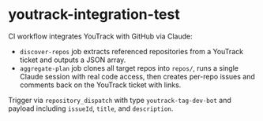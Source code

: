 # youtrack-integration-test

CI workflow integrates YouTrack with GitHub via Claude:

- `discover-repos` job extracts referenced repositories from a YouTrack ticket and outputs a JSON array.
- `aggregate-plan` job clones all target repos into `repos/`, runs a single Claude session with real code access, then creates per-repo issues and comments back on the YouTrack ticket with links.

Trigger via `repository_dispatch` with type `youtrack-tag-dev-bot` and payload including `issueId`, `title`, and `description`.
